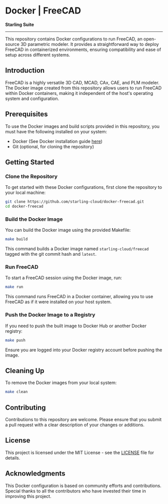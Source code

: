 # Docker | FreeCAD

**Starling Suite**

---

This repository contains Docker configurations to run FreeCAD, an open-source 3D parametric modeler. It provides a straightforward way to deploy FreeCAD in containerized environments, ensuring compatibility and ease of setup across different systems.

## Introduction

FreeCAD is a highly versatile 3D CAD, MCAD, CAx, CAE, and PLM modeler. The Docker image created from this repository allows users to run FreeCAD within Docker containers, making it independent of the host's operating system and configuration.

## Prerequisites

To use the Docker images and build scripts provided in this repository, you must have the following installed on your system:

- Docker (See Docker installation guide [here](https://docs.docker.com/get-docker/))
- Git (optional, for cloning the repository)

## Getting Started

### Clone the Repository

To get started with these Docker configurations, first clone the repository to your local machine:

```bash
git clone https://github.com/starling-cloud/docker-freecad.git
cd docker-freecad
```

### Build the Docker Image

You can build the Docker image using the provided Makefile:

```bash
make build
```

This command builds a Docker image named `starling-cloud/freecad` tagged with the git commit hash and `latest`.

### Run FreeCAD

To start a FreeCAD session using the Docker image, run:

```bash
make run
```

This command runs FreeCAD in a Docker container, allowing you to use FreeCAD as if it were installed on your host system.

### Push the Docker Image to a Registry

If you need to push the built image to Docker Hub or another Docker registry:

```bash
make push
```

Ensure you are logged into your Docker registry account before pushing the image.

## Cleaning Up

To remove the Docker images from your local system:

```bash
make clean
```

## Contributing

Contributions to this repository are welcome. Please ensure that you submit a pull request with a clear description of your changes or additions.

## License

This project is licensed under the MIT License - see the [LICENSE](LICENSE) file for details.

## Acknowledgments

This Docker configuration is based on community efforts and contributions. Special thanks to all the contributors who have invested their time in improving this project.
